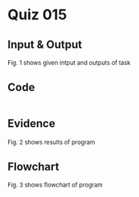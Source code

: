 # Quiz 015

## Input & Output

<sub>Fig. 1 shows given intput and outputs of task
## Code

```py

```

## Evidence

<sub>Fig. 2 shows results of program

## Flowchart

<sub>Fig. 3 shows flowchart of program
